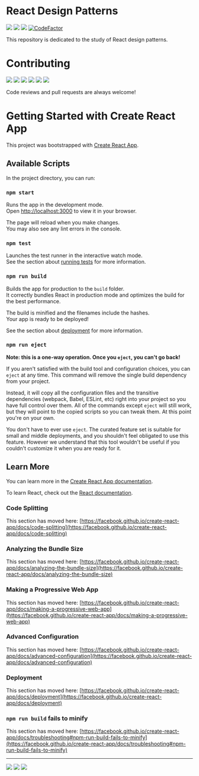 # React Design Patterns

<a href="https://en.wikipedia.org/wiki/MIT_License"><img src="https://img.shields.io/github/license/jcpedroza/design-patterns-react"></a> <a href="https://standardjs.com"><img src="https://img.shields.io/badge/code_style-standard-brightgreen.svg"></a> <a href="https://www.codacy.com/gh/JCPedroza/design-patterns-react/dashboard?utm_source=github.com&amp;utm_medium=referral&amp;utm_content=JCPedroza/design-patterns-react&amp;utm_campaign=Badge_Grade"><img src="https://app.codacy.com/project/badge/Grade/80e2495e7d7741fa9d2e6881698b930a"/></a> <a href="https://www.codefactor.io/repository/github/jcpedroza/design-patterns-react"><img src="https://www.codefactor.io/repository/github/jcpedroza/design-patterns-react/badge" alt="CodeFactor" /></a>

This repository is dedicated to the study of React design patterns.

# Contributing

<img src="https://img.shields.io/github/contributors/JCPedroza/design-patterns-react"> <img src="https://img.shields.io/github/commit-activity/m/JCPedroza/design-patterns-react"> <img src="https://img.shields.io/github/issues-raw/JCPedroza/design-patterns-react"> <img src="https://img.shields.io/github/issues-closed-raw/JCPedroza/design-patterns-react"> <img src="https://img.shields.io/github/issues-pr-raw/JCPedroza/design-patterns-react"> <img src="https://img.shields.io/github/issues-pr-closed-raw/JCPedroza/design-patterns-react">

Code reviews and pull requests are always welcome!

# Getting Started with Create React App

This project was bootstrapped with [Create React App](https://github.com/facebook/create-react-app).

## Available Scripts

In the project directory, you can run:

### `npm start`

Runs the app in the development mode.\
Open [http://localhost:3000](http://localhost:3000) to view it in your browser.

The page will reload when you make changes.\
You may also see any lint errors in the console.

### `npm test`

Launches the test runner in the interactive watch mode.\
See the section about [running tests](https://facebook.github.io/create-react-app/docs/running-tests) for more information.

### `npm run build`

Builds the app for production to the `build` folder.\
It correctly bundles React in production mode and optimizes the build for the best performance.

The build is minified and the filenames include the hashes.\
Your app is ready to be deployed!

See the section about [deployment](https://facebook.github.io/create-react-app/docs/deployment) for more information.

### `npm run eject`

**Note: this is a one-way operation. Once you `eject`, you can't go back!**

If you aren't satisfied with the build tool and configuration choices, you can `eject` at any time. This command will remove the single build dependency from your project.

Instead, it will copy all the configuration files and the transitive dependencies (webpack, Babel, ESLint, etc) right into your project so you have full control over them. All of the commands except `eject` will still work, but they will point to the copied scripts so you can tweak them. At this point you're on your own.

You don't have to ever use `eject`. The curated feature set is suitable for small and middle deployments, and you shouldn't feel obligated to use this feature. However we understand that this tool wouldn't be useful if you couldn't customize it when you are ready for it.

## Learn More

You can learn more in the [Create React App documentation](https://facebook.github.io/create-react-app/docs/getting-started).

To learn React, check out the [React documentation](https://reactjs.org/).

### Code Splitting

This section has moved here: [https://facebook.github.io/create-react-app/docs/code-splitting](https://facebook.github.io/create-react-app/docs/code-splitting)

### Analyzing the Bundle Size

This section has moved here: [https://facebook.github.io/create-react-app/docs/analyzing-the-bundle-size](https://facebook.github.io/create-react-app/docs/analyzing-the-bundle-size)

### Making a Progressive Web App

This section has moved here: [https://facebook.github.io/create-react-app/docs/making-a-progressive-web-app](https://facebook.github.io/create-react-app/docs/making-a-progressive-web-app)

### Advanced Configuration

This section has moved here: [https://facebook.github.io/create-react-app/docs/advanced-configuration](https://facebook.github.io/create-react-app/docs/advanced-configuration)

### Deployment

This section has moved here: [https://facebook.github.io/create-react-app/docs/deployment](https://facebook.github.io/create-react-app/docs/deployment)

### `npm run build` fails to minify

This section has moved here: [https://facebook.github.io/create-react-app/docs/troubleshooting#npm-run-build-fails-to-minify](https://facebook.github.io/create-react-app/docs/troubleshooting#npm-run-build-fails-to-minify)

---

<img src="https://img.shields.io/tokei/lines/github/jcpedroza/design-patterns-react"> <img src="https://img.shields.io/github/languages/code-size/jcpedroza/design-patterns-react"> <img src="https://img.shields.io/github/repo-size/jcpedroza/design-patterns-react">
